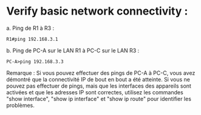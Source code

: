 # Verify basic network connectivity :

a. Ping de R1 à R3 :
```
R1#ping 192.168.3.1
```

b. Ping de PC-A sur le LAN R1 à PC-C sur le LAN R3 :
```
PC-A>ping 192.168.3.3
```

Remarque : Si vous pouvez effectuer des pings de PC-A à PC-C, vous avez démontré que la connectivité IP de bout en bout a été atteinte. Si vous ne pouvez pas effectuer de pings, mais que les interfaces des appareils sont activées et que les adresses IP sont correctes, utilisez les commandes "show interface", "show ip interface" et "show ip route" pour identifier les problèmes.
